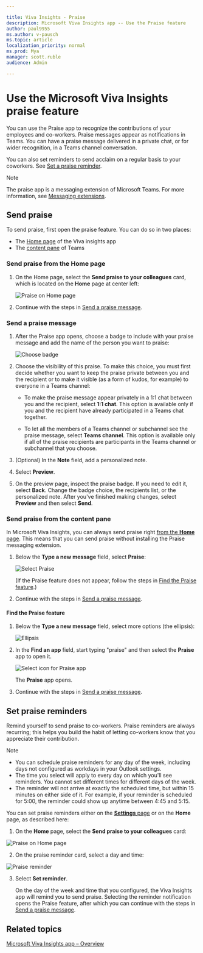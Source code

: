 ```yaml
---

title: Viva Insights - Praise 
description: Microsoft Viva Insights app -- Use the Praise feature
author: paul9955
ms.author: v-pausch
ms.topic: article
localization_priority: normal 
ms.prod: Mya
manager: scott.ruble
audience: Admin

---
```


# Use the Microsoft Viva Insights praise feature 

You can use the Praise app to recognize the contributions of your employees and co-workers. Praise messages appear as notifications in Teams. You can have a praise message delivered in a private chat, or for wider recognition, in a Teams channel conversation.

You can also set reminders to send acclaim on a regular basis to your coworkers. See [Set a praise reminder](#set-a-praise-reminder).

>[!Note] 
> The praise app is a messaging extension of Microsoft Teams. For more information, see [Messaging extensions](https://docs.microsoft.com/microsoftteams/platform/messaging-extensions/what-are-messaging-extensions).

## Send praise 

To send praise, first open the praise feature. You can do so in two places: 

 * The [Home page](#send-praise-from-the-home-page) of the Viva insights app 
 * The [content pane](#send-praise-from-the-content-pane) of Teams

### Send praise from the Home page 

1. On the Home page, select the **Send praise to your colleagues** card, which is located on the **Home** page at center left:

   ![Praise on Home page](images/home-page-two-hours.png)

   <!-- VERIFY THAT YOU CAN CLICK ANYWHERE ON THE CARD, NOT JUST THE IMAGES OR WORDS. -->

2. Continue with the steps in [Send a praise message](#send-a-praise-message). 

### Send a praise message

1. After the Praise app opens, choose a badge to include with your praise message and add the name of the person you want to praise:

   ![Choose badge](images/praise-colleague.png)

2. Choose the visibility of this praise. To make this choice, you must first decide whether you want to keep the praise private between you and the recipient or to make it visible (as a form of kudos, for example) to everyone in a Teams channel:

   * To make the praise message appear privately in a 1:1 chat between you and the recipient, select **1:1 chat**. This option is available only if you and the recipient have already participated in a Teams chat together. <!--  OUT FOR NOW: If you are sending praise to more than one person, you can use this option only if you've had 1:1 chats with each of the recipients.-->

   * To let all the members of a Teams channel or subchannel see the praise message, select **Teams channel**. This option is available only if all of the praise recipients are participants in the Teams channel or subchannel that you choose.

3. (Optional) In the **Note** field, add a personalized note.

4. Select **Preview**.

5. On the preview page, inspect the praise badge. If you need to edit it, select **Back**. Change the badge choice, the recipients list, or the personalized note. After you've finished making changes, select **Preview** and then select **Send**.

### Send praise from the content pane

In Microsoft Viva Insights, you can always send praise right [from the **Home** page](#send-praise-from-the-home-page). This means that you can send praise without installing the Praise messaging extension.

1. Below the **Type a new message** field, select **Praise**:

   ![Select Praise](images/content-pane-select-praise.png)

   (If the Praise feature does not appear, follow the steps in [Find the Praise feature](#find-the-praise-feature).) 

2. Continue with the steps in [Send a praise message](#send-a-praise-message).


#### Find the Praise feature

1. Below the **Type a new message** field, select more options (the ellipsis):
   
   ![Ellipsis](images/type-new-msg.png)

3. In the **Find an app** field, start typing "praise" and then select the **Praise** app to open it.  
   
   ![Select icon for Praise app](images/find-app-praise.png)   

   The **Praise** app opens.

4. Continue with the steps in [Send a praise message](#send-a-praise-message).    

## Set praise reminders

Remind yourself to send praise to co-workers. Praise reminders are always recurring; this helps you build the habit of letting co-workers know that you appreciate their contribution. 

>[!Note]
> * You can schedule praise reminders for any day of the week, including days not configured as workdays in your Outlook settings.
> * The time you select will apply to every day on which you'll see reminders. You cannot set different times for different days of the week.
> * The reminder will not arrive at exactly the scheduled time, but within 15 minutes on either side of it. For example, if your reminder is scheduled for 5:00, the reminder could show up anytime between 4:45 and 5:15.

You can set praise reminders either on the [**Settings** page](team-app-settings.md#praise) or on the **Home** page, as described here:

1. On the **Home** page, select the **Send praise to your colleagues** card:

![Praise on Home page](images/praise-from-home.png)

2. On the praise reminder card, select a day and time: 

![Praise reminder](images/set-praise-reminder-50.png)

3. Select **Set reminder**. 

   On the day of the week and time that you configured, the Viva Insights app will remind you to send praise. Selecting the reminder notification opens the Praise feature, after which you can continue with the steps in [Send a praise message](#send-a-praise-message).   

## Related topics

[Microsoft Viva Insights app &ndash; Overview](teams-app.md)

<!-- THIS CONTENT WAS ORIGINALLY FROM https://support.microsoft.com/en-us/office/send-praise-to-people-50f26b47-565f-40fe-8642-5ca2a5ed261e?ui=en-US&amp;rs=en-US&amp;ad=US -->

 